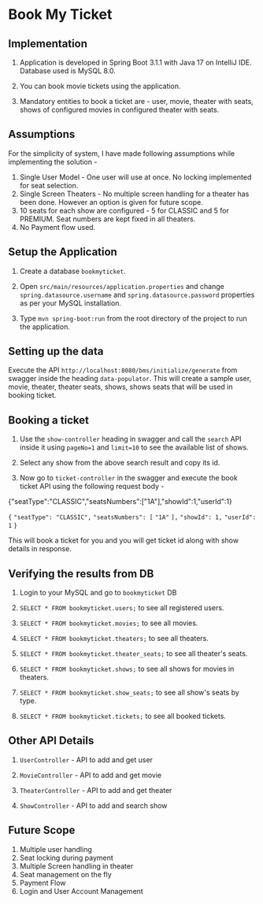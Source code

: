 # Book My Ticket

## Implementation

1. Application is developed in Spring Boot 3.1.1 with Java 17 on IntelliJ IDE. Database used is MySQL 8.0.

2. You can book movie tickets using the application.

3. Mandatory entities to book a ticket are - user, movie, theater with seats, shows of configured movies in configured theater with seats.


## Assumptions

For the simplicity of system, I have made following assumptions while implementing the solution -

1. Single User Model - One user will use at once. No locking implemented for seat selection.
2. Single Screen Theaters - No multiple screen handling for a theater has been done. However an option is given for future scope.
3. 10 seats for each show are configured - 5 for CLASSIC and 5 for PREMIUM. Seat numbers are kept fixed in all theaters.
4. No Payment flow used.


## Setup the Application

1. Create a database `bookmyticket`.

2. Open `src/main/resources/application.properties` and change `spring.datasource.username` and `spring.datasource.password` properties as per your MySQL installation.

3. Type `mvn spring-boot:run` from the root directory of the project to run the application.


## Setting up the data

Execute the API `http://localhost:8080/bms/initialize/generate` from swagger inside the heading `data-populator`. This will create a sample user, movie, theater, theater seats, shows, shows seats that will be used in booking ticket.


## Booking a ticket

1. Use the `show-controller` heading in swagger and call the `search` API inside it using `pageNo=1` and `limit=10` to see the available list of shows.

2. Select any show from the above search result and copy its id.

3. Now go to `ticket-controller` in the swagger and  execute the book ticket API using the following request body -

{"seatType":"CLASSIC","seatsNumbers":["1A"],"showId":1,"userId":1}

`{`
`"seatType": "CLASSIC",`
`"seatsNumbers": [`
`"1A"`
`],`
`"showId": 1,`
`"userId": 1`
`}`

This will book a ticket for you and you will get ticket id along with show details in response.


## Verifying the results from DB

1. Login to your MySQL and go to `bookmyticket` DB

2. `SELECT * FROM bookmyticket.users;` to see all registered users.

3. `SELECT * FROM bookmyticket.movies;` to see all movies.

4. `SELECT * FROM bookmyticket.theaters;` to see all theaters.

5. `SELECT * FROM bookmyticket.theater_seats;` to see all theater's seats.

6. `SELECT * FROM bookmyticket.shows;` to see all shows for movies in theaters.

7. `SELECT * FROM bookmyticket.show_seats;` to see all show's seats by type.

8. `SELECT * FROM bookmyticket.tickets;` to see all booked tickets.


## Other API Details

1. `UserController` -  API to add and get user

2. `MovieController` - API to add and get movie

3. `TheaterController` - API to add and get theater

4. `ShowController` - API to add and search show


## Future Scope

1. Multiple user handling
2. Seat locking during payment
3. Multiple Screen handling in theater
4. Seat management on the fly
5. Payment Flow
6. Login and User Account Management